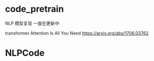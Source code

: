 # code_pretrain
NLP 模型复现 一直在更新中

transformer
Attention Is All You Need https://arxiv.org/abs/1706.03762



# NLPCode
